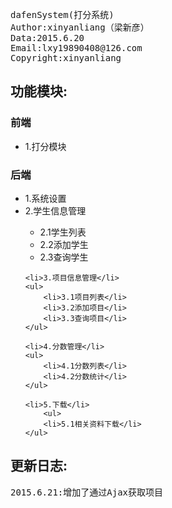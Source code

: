 <pre>
dafenSystem(打分系统)
Author:xinyanliang（梁新彦）
Data:2015.6.20
Email:lxy19890408@126.com
Copyright:xinyanliang
</pre>


<h2>功能模块:</h2>
<h3>前端 </h3>                                                 
<ul>
<li>1.打分模块</li>
</ul>
<h3>后端 </h3>                                                      
<ul>
	<li>1.系统设置</li>
	<li>2.学生信息管理</li>
	<ul>
		<li>2.1学生列表</li>
		<li>2.2添加学生</li>
		<li>2.3查询学生</li>
	</ul>
	
	<li>3.项目信息管理</li>
	<ul>
		<li>3.1项目列表</li>
		<li>3.2添加项目</li>
		<li>3.3查询项目</li>
	</ul>
	
	<li>4.分数管理</li>
	<ul>
		<li>4.1分数列表</li>
		<li>4.2分数统计</li>
	</ul>
	
	<li>5.下载</li>
		<ul>
		<li>5.1相关资料下载</li>
	</ul>
</ul>

<h2>更新日志:</h2>
<pre>
2015.6.21:增加了通过Ajax获取项目
</pre>
